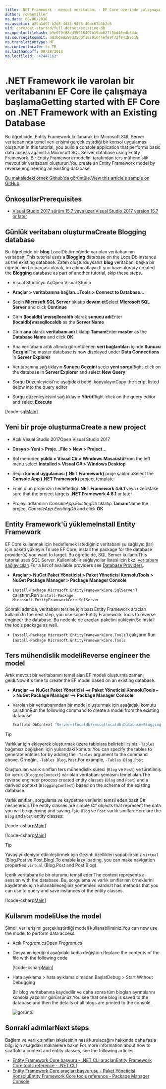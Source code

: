 ```yaml
---
title: .NET Framework - mevcut veritabanı - EF Core üzerinde çalışmaya başlama
author: rowanmiller
ms.date: 08/06/2018
ms.assetid: a29a3d97-b2d8-4d33-9475-40ac67b3b2c6
uid: core/get-started/full-dotnet/existing-db
ms.openlocfilehash: b9e079f88dd35016407b19bb627f8bd46edb3d4c
ms.sourcegitcommit: ad1bdea58ed35d0f19791044efe9f72f94189c18
ms.translationtype: MT
ms.contentlocale: tr-TR
ms.lasthandoff: 09/28/2018
ms.locfileid: "47447163"
---
```

# <a name="getting-started-with-ef-core-on-net-framework-with-an-existing-database"></a><span data-ttu-id="6d7f9-102">.NET Framework ile varolan bir veritabanını EF Core ile çalışmaya başlama</span><span class="sxs-lookup"><span data-stu-id="6d7f9-102">Getting started with EF Core on .NET Framework with an Existing Database</span></span>

<span data-ttu-id="6d7f9-103">Bu öğreticide, Entity Framework kullanarak bir Microsoft SQL Server veritabanında temel veri erişimi gerçekleştirdiği bir konsol uygulaması oluşturun.</span><span class="sxs-lookup"><span data-stu-id="6d7f9-103">In this tutorial, you build a console application that performs basic data access against a Microsoft SQL Server database using Entity Framework.</span></span> <span data-ttu-id="6d7f9-104">Bir Entity Framework modelini tarafından ters mühendislik mevcut bir veritabanı oluşturun.</span><span class="sxs-lookup"><span data-stu-id="6d7f9-104">You create an Entity Framework model by reverse engineering an existing database.</span></span>

<span data-ttu-id="6d7f9-105">[Bu makaledeki örnek Github'da görüntüle](https://github.com/aspnet/EntityFramework.Docs/tree/master/samples/core/GetStarted/FullNet/ConsoleApp.ExistingDb).</span><span class="sxs-lookup"><span data-stu-id="6d7f9-105">[View this article's sample on GitHub](https://github.com/aspnet/EntityFramework.Docs/tree/master/samples/core/GetStarted/FullNet/ConsoleApp.ExistingDb).</span></span>

## <a name="prerequisites"></a><span data-ttu-id="6d7f9-106">Önkoşullar</span><span class="sxs-lookup"><span data-stu-id="6d7f9-106">Prerequisites</span></span>

* [<span data-ttu-id="6d7f9-107">Visual Studio 2017 sürüm 15.7 veya üzeri</span><span class="sxs-lookup"><span data-stu-id="6d7f9-107">Visual Studio 2017 version 15.7 or later</span></span>](https://www.visualstudio.com/downloads/)

## <a name="create-blogging-database"></a><span data-ttu-id="6d7f9-108">Günlük veritabanı oluşturma</span><span class="sxs-lookup"><span data-stu-id="6d7f9-108">Create Blogging database</span></span>

<span data-ttu-id="6d7f9-109">Bu öğreticide bir **blog** LocalDb örneğinde var olan veritabanının veritabanı.</span><span class="sxs-lookup"><span data-stu-id="6d7f9-109">This tutorial uses a **Blogging** database on the LocalDb instance as the existing database.</span></span> <span data-ttu-id="6d7f9-110">Zaten oluşturduysanız **blog** veritabanı başka bir öğreticinin bir parçası olarak, bu adımı atlayın.</span><span class="sxs-lookup"><span data-stu-id="6d7f9-110">If you have already created the **Blogging** database as part of another tutorial, skip these steps.</span></span>

* <span data-ttu-id="6d7f9-111">Visual Studio'yu Aç</span><span class="sxs-lookup"><span data-stu-id="6d7f9-111">Open Visual Studio</span></span>

* <span data-ttu-id="6d7f9-112">**Araçlar > veritabanına bağlan...**</span><span class="sxs-lookup"><span data-stu-id="6d7f9-112">**Tools > Connect to Database...**</span></span>

* <span data-ttu-id="6d7f9-113">Seçin **Microsoft SQL Server** tıklatıp **devam et**</span><span class="sxs-lookup"><span data-stu-id="6d7f9-113">Select **Microsoft SQL Server** and click **Continue**</span></span>

* <span data-ttu-id="6d7f9-114">Girin **(localdb) \mssqllocaldb** olarak **sunucu adı**</span><span class="sxs-lookup"><span data-stu-id="6d7f9-114">Enter **(localdb)\mssqllocaldb** as the **Server Name**</span></span>

* <span data-ttu-id="6d7f9-115">Girin **ana** olarak **veritabanı adı** tıklatıp **Tamam**</span><span class="sxs-lookup"><span data-stu-id="6d7f9-115">Enter **master** as the **Database Name** and click **OK**</span></span>

* <span data-ttu-id="6d7f9-116">Ana veritabanı artık altında görüntülenen **veri bağlantıları** içinde **Sunucu Gezgini**</span><span class="sxs-lookup"><span data-stu-id="6d7f9-116">The master database is now displayed under **Data Connections** in **Server Explorer**</span></span>

* <span data-ttu-id="6d7f9-117">Veritabanına sağ tıklayın **Sunucu Gezgini** seçip **yeni sorgu**</span><span class="sxs-lookup"><span data-stu-id="6d7f9-117">Right-click on the database in **Server Explorer** and select **New Query**</span></span>

* <span data-ttu-id="6d7f9-118">Sorgu Düzenleyicisi'ne aşağıdaki betiği kopyalayın</span><span class="sxs-lookup"><span data-stu-id="6d7f9-118">Copy the script listed below into the query editor</span></span>

* <span data-ttu-id="6d7f9-119">Sorgu düzenleyicisini sağ tıklayıp **Yürüt**</span><span class="sxs-lookup"><span data-stu-id="6d7f9-119">Right-click on the query editor and select **Execute**</span></span>

[!code-sql[Main](../_shared/create-blogging-database-script.sql)]

## <a name="create-a-new-project"></a><span data-ttu-id="6d7f9-120">Yeni bir proje oluşturma</span><span class="sxs-lookup"><span data-stu-id="6d7f9-120">Create a new project</span></span>

* <span data-ttu-id="6d7f9-121">Açık Visual Studio 2017</span><span class="sxs-lookup"><span data-stu-id="6d7f9-121">Open Visual Studio 2017</span></span>

* <span data-ttu-id="6d7f9-122">**Dosya > Yeni > Proje...**</span><span class="sxs-lookup"><span data-stu-id="6d7f9-122">**File > New > Project...**</span></span>

* <span data-ttu-id="6d7f9-123">Sol menüden **yüklü > Visual C# > Windows Masaüstü**</span><span class="sxs-lookup"><span data-stu-id="6d7f9-123">From the left menu select **Installed > Visual C# > Windows Desktop**</span></span>

* <span data-ttu-id="6d7f9-124">Seçin **konsol uygulaması (.NET Framework)** proje şablonu</span><span class="sxs-lookup"><span data-stu-id="6d7f9-124">Select the **Console App (.NET Framework)** project template</span></span>

* <span data-ttu-id="6d7f9-125">Emin olun projenizin hedeflediği **.NET Framework 4.6.1** veya üzeri</span><span class="sxs-lookup"><span data-stu-id="6d7f9-125">Make sure that the project targets **.NET Framework 4.6.1** or later</span></span>

* <span data-ttu-id="6d7f9-126">Projeyi adlandırın *ConsoleApp.ExistingDb* tıklatıp **Tamam**</span><span class="sxs-lookup"><span data-stu-id="6d7f9-126">Name the project *ConsoleApp.ExistingDb* and click **OK**</span></span>

## <a name="install-entity-framework"></a><span data-ttu-id="6d7f9-127">Entity Framework'ü yükleme</span><span class="sxs-lookup"><span data-stu-id="6d7f9-127">Install Entity Framework</span></span>

<span data-ttu-id="6d7f9-128">EF Core kullanmak için hedeflemek istediğiniz veritabanı şu sağlayıcı(lar) için paketi yükleyin.</span><span class="sxs-lookup"><span data-stu-id="6d7f9-128">To use EF Core, install the package for the database provider(s) you want to target.</span></span> <span data-ttu-id="6d7f9-129">Bu öğreticide, SQL Server kullanır.</span><span class="sxs-lookup"><span data-stu-id="6d7f9-129">This tutorial uses SQL Server.</span></span> <span data-ttu-id="6d7f9-130">Kullanılabilir sağlayıcılar listesi için bkz. [veritabanı sağlayıcıları](../../providers/index.md).</span><span class="sxs-lookup"><span data-stu-id="6d7f9-130">For a list of available providers see [Database Providers](../../providers/index.md).</span></span>

* <span data-ttu-id="6d7f9-131">**Araçlar > NuGet Paket Yöneticisi > Paket Yöneticisi Konsolu**</span><span class="sxs-lookup"><span data-stu-id="6d7f9-131">**Tools > NuGet Package Manager > Package Manager Console**</span></span>

* <span data-ttu-id="6d7f9-132">`Install-Package Microsoft.EntityFrameworkCore.SqlServer`'i çalıştırın.</span><span class="sxs-lookup"><span data-stu-id="6d7f9-132">Run `Install-Package Microsoft.EntityFrameworkCore.SqlServer`</span></span>

<span data-ttu-id="6d7f9-133">Sonraki adımda, veritabanı tersine için bazı Entity Framework araçları kullanın.</span><span class="sxs-lookup"><span data-stu-id="6d7f9-133">In the next step, you use some Entity Framework Tools to reverse engineer the database.</span></span> <span data-ttu-id="6d7f9-134">Bu nedenle de araçları paketini yükleyin.</span><span class="sxs-lookup"><span data-stu-id="6d7f9-134">So install the tools package as well.</span></span>

* <span data-ttu-id="6d7f9-135">`Install-Package Microsoft.EntityFrameworkCore.Tools`'i çalıştırın.</span><span class="sxs-lookup"><span data-stu-id="6d7f9-135">Run `Install-Package Microsoft.EntityFrameworkCore.Tools`</span></span>

## <a name="reverse-engineer-the-model"></a><span data-ttu-id="6d7f9-136">Ters mühendislik modeli</span><span class="sxs-lookup"><span data-stu-id="6d7f9-136">Reverse engineer the model</span></span>

<span data-ttu-id="6d7f9-137">Artık mevcut bir veritabanını temel alan EF modeli oluşturma zamanı geldi.</span><span class="sxs-lookup"><span data-stu-id="6d7f9-137">Now it's time to create the EF model based on an existing database.</span></span>

* <span data-ttu-id="6d7f9-138">**Araçlar –> NuGet Paket Yöneticisi –> Paket Yöneticisi Konsolu**</span><span class="sxs-lookup"><span data-stu-id="6d7f9-138">**Tools –> NuGet Package Manager –> Package Manager Console**</span></span>

* <span data-ttu-id="6d7f9-139">Varolan bir veritabanından bir model oluşturmak için aşağıdaki komutu çalıştırın</span><span class="sxs-lookup"><span data-stu-id="6d7f9-139">Run the following command to create a model from the existing database</span></span>

  ``` powershell
  Scaffold-DbContext "Server=(localdb)\mssqllocaldb;Database=Blogging;Trusted_Connection=True;" Microsoft.EntityFrameworkCore.SqlServer
  ```

> [!TIP]  
> <span data-ttu-id="6d7f9-140">Varlıklar için ekleyerek oluşturmak üzere tablolara belirtebilirsiniz `-Tables` bağımsız değişkeni için yukarıdaki komutu.</span><span class="sxs-lookup"><span data-stu-id="6d7f9-140">You can specify the tables to generate entities for by adding the `-Tables` argument to the command above.</span></span> <span data-ttu-id="6d7f9-141">Örneğin, `-Tables Blog,Post`.</span><span class="sxs-lookup"><span data-stu-id="6d7f9-141">For example, `-Tables Blog,Post`.</span></span>

<span data-ttu-id="6d7f9-142">Oluşturulan varlık sınıfları ters mühendislik süreci (`Blog` ve `Post`) ve türetilmiş bir içerik (`BloggingContext`) var olan veritabanı şemasını temel alan.</span><span class="sxs-lookup"><span data-stu-id="6d7f9-142">The reverse engineer process created entity classes (`Blog` and `Post`) and a derived context (`BloggingContext`) based on the schema of the existing database.</span></span>

<span data-ttu-id="6d7f9-143">Varlık sınıfları, sorgulama ve kaydetme verilerini temsil eden basit C# nesneleridir.</span><span class="sxs-lookup"><span data-stu-id="6d7f9-143">The entity classes are simple C# objects that represent the data you will be querying and saving.</span></span> <span data-ttu-id="6d7f9-144">İşte `Blog` ve `Post` varlık sınıfları:</span><span class="sxs-lookup"><span data-stu-id="6d7f9-144">Here are the `Blog` and `Post` entity classes:</span></span>

 [!code-csharp[Main](../../../../samples/core/GetStarted/FullNet/ConsoleApp.ExistingDb/Blog.cs)]

[!code-csharp[Main](../../../../samples/core/GetStarted/FullNet/ConsoleApp.ExistingDb/Post.cs)]

> [!TIP]  
> <span data-ttu-id="6d7f9-145">Yavaş yükleniyor etkinleştirmek için Gezinti özellikleri yapabilirsiniz `virtual` (Blog.Post ve Post.Blog).</span><span class="sxs-lookup"><span data-stu-id="6d7f9-145">To enable lazy loading, you can make navigation properties `virtual` (Blog.Post and Post.Blog).</span></span>

<span data-ttu-id="6d7f9-146">İçerik veritabanı ile bir oturumu temsil eder.</span><span class="sxs-lookup"><span data-stu-id="6d7f9-146">The context represents a session with the database.</span></span> <span data-ttu-id="6d7f9-147">Bu, sorgulama ve varlık sınıflarının örneklerini kaydetmek için kullanabileceğiniz yöntemleri vardır.</span><span class="sxs-lookup"><span data-stu-id="6d7f9-147">It has methods that you can use to query and save instances of the entity classes.</span></span>

[!code-csharp[Main](../../../../samples/core/GetStarted/FullNet/ConsoleApp.ExistingDb/BloggingContext.cs)]

## <a name="use-the-model"></a><span data-ttu-id="6d7f9-148">Kullanım modeli</span><span class="sxs-lookup"><span data-stu-id="6d7f9-148">Use the model</span></span>

<span data-ttu-id="6d7f9-149">Şimdi, veri erişimi gerçekleştirdiği modeli kullanabilirsiniz.</span><span class="sxs-lookup"><span data-stu-id="6d7f9-149">You can now use the model to perform data access.</span></span>

* <span data-ttu-id="6d7f9-150">Açık *Program.cs*</span><span class="sxs-lookup"><span data-stu-id="6d7f9-150">Open *Program.cs*</span></span>

* <span data-ttu-id="6d7f9-151">Dosyanın içeriğini aşağıdaki kodla değiştirin.</span><span class="sxs-lookup"><span data-stu-id="6d7f9-151">Replace the contents of the file with the following code</span></span>

  [!code-csharp[Main](../../../../samples/core/GetStarted/FullNet/ConsoleApp.ExistingDb/Program.cs)] 

* <span data-ttu-id="6d7f9-152">Hata ayıklama > hata ayıklama olmadan Başlat</span><span class="sxs-lookup"><span data-stu-id="6d7f9-152">Debug > Start Without Debugging</span></span>

  <span data-ttu-id="6d7f9-153">Bir blog veritabanına kaydedilir ve daha sonra tüm blogları ayrıntılarını konsola yazdırılır görürsünüz.</span><span class="sxs-lookup"><span data-stu-id="6d7f9-153">You see that one blog is saved to the database and then the details of all blogs are printed to the console.</span></span>

  ![görüntü](_static/output-existing-db.png)

## <a name="next-steps"></a><span data-ttu-id="6d7f9-155">Sonraki adımlar</span><span class="sxs-lookup"><span data-stu-id="6d7f9-155">Next steps</span></span>

<span data-ttu-id="6d7f9-156">Bağlam ve varlık sınıfları iskelesinin nasıl kurulacağını hakkında daha fazla bilgi için aşağıdaki makalelere bakın:</span><span class="sxs-lookup"><span data-stu-id="6d7f9-156">For more information about how to scaffold a context and entity classes, see the following articles:</span></span>
* [<span data-ttu-id="6d7f9-157">Entity Framework Core başvuru - .NET CLI araçları</span><span class="sxs-lookup"><span data-stu-id="6d7f9-157">Entity Framework Core tools reference - .NET CLI</span></span>](xref:core/miscellaneous/cli/dotnet#dotnet-ef-dbcontext-scaffold)
* [<span data-ttu-id="6d7f9-158">Entity Framework Core araçları başvurusu - Paket Yöneticisi Konsolu</span><span class="sxs-lookup"><span data-stu-id="6d7f9-158">Entity Framework Core tools reference - Package Manager Console</span></span>](xref:core/miscellaneous/cli/powershell#scaffold-dbcontext)